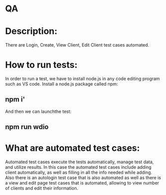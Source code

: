# QA
# Description:
There are Login, Create, View Client, Edit Client test cases automated.
# How to run tests:
In order to run  a test, we have to install node.js in any code editing program such as VS code.
Install a node.js package called npm:
## npm i'
And then we can  launchthe test:
## npm run wdio
# What are automated test cases: 
Automated test cases execute the tests automatically, manage test data, and utilize results. In this case the automated test cases include adding client automatically, as well as filling in all the info needed while adding. Also there is an autologin test case that is also automated as well as there is a view and edit page test cases that is automated, allowing to view number of clients and edit their information.


